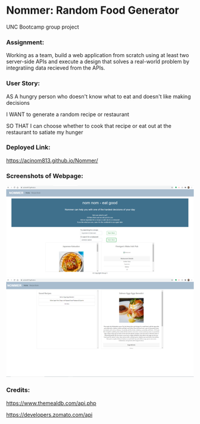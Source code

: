 # Nommer: Random Food Generator 

UNC Bootcamp group project

### Assignment:

Working as a team, build a web application from scratch using at least two server-side APIs and execute a design that solves a real-world problem by integratiing data recieved from the APIs. 

### User Story:

AS A hungry person who doesn't know what to eat and doesn't like making decisions

I WANT to generate a random recipe or restaurant 

SO THAT I can choose whether to cook that recipe or eat out at the restaurant to satiate my hunger

### Deployed Link:

https://acinom813.github.io/Nommer/

### Screenshots of Webpage: 

![Nommer](/Assets/images/screenshot.PNG)
![Recipe Book](/Assets/images/screenshot2.PNG)

### Credits:

https://www.themealdb.com/api.php

https://developers.zomato.com/api
